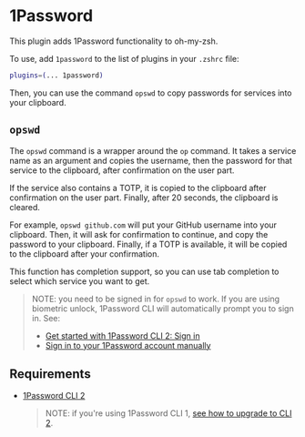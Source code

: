 # 1Password

This plugin adds 1Password functionality to oh-my-zsh.

To use, add `1password` to the list of plugins in your `.zshrc` file:

```zsh
plugins=(... 1password)
```

Then, you can use the command `opswd` to copy passwords for services into your
clipboard.

## `opswd`

The `opswd` command is a wrapper around the `op` command. It takes a service
name as an argument and copies the username, then the password for that service
to the clipboard, after confirmation on the user part.

If the service also contains a TOTP, it is copied to the clipboard after confirmation
on the user part. Finally, after 20 seconds, the clipboard is cleared.

For example, `opswd github.com` will put your GitHub username into your clipboard. Then,
it will ask for confirmation to continue, and copy the password to your clipboard. Finally,
if a TOTP is available, it will be copied to the clipboard after your confirmation.

This function has completion support, so you can use tab completion to select which
service you want to get.

> NOTE: you need to be signed in for `opswd` to work. If you are using biometric unlock,
> 1Password CLI will automatically prompt you to sign in. See:
>
> - [Get started with 1Password CLI 2: Sign in](https://developer.1password.com/docs/cli/get-started#sign-in)
> - [Sign in to your 1Password account manually](https://developer.1password.com/docs/cli/sign-in-manually)

## Requirements

- [1Password CLI 2](https://developer.1password.com/docs/cli/get-started#install)

  > NOTE: if you're using 1Password CLI 1, [see how to upgrade to CLI 2](https://developer.1password.com/docs/cli/upgrade).
